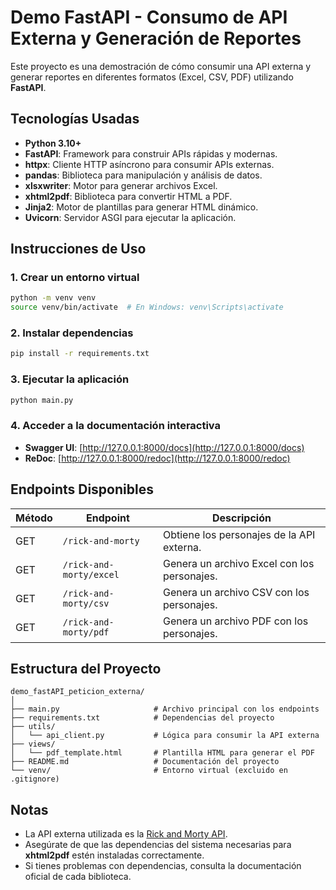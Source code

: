 # Demo FastAPI - Consumo de API Externa y Generación de Reportes

Este proyecto es una demostración de cómo consumir una API externa y generar reportes en diferentes formatos (Excel, CSV, PDF) utilizando **FastAPI**.

## Tecnologías Usadas

- **Python 3.10+**
- **FastAPI**: Framework para construir APIs rápidas y modernas.
- **httpx**: Cliente HTTP asíncrono para consumir APIs externas.
- **pandas**: Biblioteca para manipulación y análisis de datos.
- **xlsxwriter**: Motor para generar archivos Excel.
- **xhtml2pdf**: Biblioteca para convertir HTML a PDF.
- **Jinja2**: Motor de plantillas para generar HTML dinámico.
- **Uvicorn**: Servidor ASGI para ejecutar la aplicación.

## Instrucciones de Uso

### 1. Crear un entorno virtual
```bash
python -m venv venv
source venv/bin/activate  # En Windows: venv\Scripts\activate
```

### 2. Instalar dependencias
```bash
pip install -r requirements.txt
```

### 3. Ejecutar la aplicación
```bash
python main.py
```

### 4. Acceder a la documentación interactiva
- **Swagger UI**: [http://127.0.0.1:8000/docs](http://127.0.0.1:8000/docs)
- **ReDoc**: [http://127.0.0.1:8000/redoc](http://127.0.0.1:8000/redoc)

## Endpoints Disponibles

| Método | Endpoint                  | Descripción                                      |
|--------|---------------------------|--------------------------------------------------|
| GET    | `/rick-and-morty`         | Obtiene los personajes de la API externa.       |
| GET    | `/rick-and-morty/excel`   | Genera un archivo Excel con los personajes.     |
| GET    | `/rick-and-morty/csv`     | Genera un archivo CSV con los personajes.       |
| GET    | `/rick-and-morty/pdf`     | Genera un archivo PDF con los personajes.       |

## Estructura del Proyecto

```
demo_fastAPI_peticion_externa/
│
├── main.py                     # Archivo principal con los endpoints
├── requirements.txt            # Dependencias del proyecto
├── utils/
│   └── api_client.py           # Lógica para consumir la API externa
├── views/
│   └── pdf_template.html       # Plantilla HTML para generar el PDF
├── README.md                   # Documentación del proyecto
└── venv/                       # Entorno virtual (excluido en .gitignore)
```

## Notas

- La API externa utilizada es la [Rick and Morty API](https://rickandmortyapi.com/).
- Asegúrate de que las dependencias del sistema necesarias para **xhtml2pdf** estén instaladas correctamente.
- Si tienes problemas con dependencias, consulta la documentación oficial de cada biblioteca.

